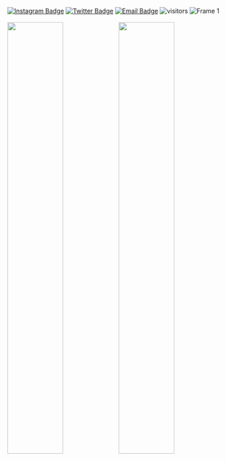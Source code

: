 [![Instagram Badge](https://img.shields.io/badge/-Instagram-5851DB?style=flat-square&labelColor=5851DB&logo=instagram&logoColor=white&link=https://instagram.com/turkwrr)](https://instagram.com/turkwr)
[![Twitter Badge](https://img.shields.io/badge/-Twitter-1da1f2?style=flat-square&labelColor=1da1f2&logo=twitter&logoColor=white&link=https://twitter.com/turkwrr)](https://twitter.com/turkwrr)
[![Email Badge](https://img.shields.io/badge/-Email-c14438?style=flat-square&logo=Gmail&logoColor=white&link=mailto:turker@devs.org.tr)](mailto:turker@devs.org.tr)
![visitors](https://visitor-badge.laobi.icu/badge?page_id=turkwr)
![Frame 1](https://user-images.githubusercontent.com/63150613/233329027-3329ba2a-546f-4a73-b18a-9c7606f88943.png)
<br>
<br>
<img width="50%" src="https://github-readme-streak-stats.herokuapp.com/?user=turkwr&theme=black-ice&hide_border=true&stroke=0000&background=0D1117"><img width="50%" src="https://github-readme-stats.vercel.app/api?username=turkwr&show_icons=true&count_private=true&theme=react&hide_border=true&bg_color=0D1117">
